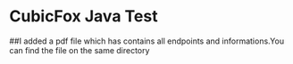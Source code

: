 # CubicFox Java Test

##I added a pdf file which has contains all endpoints and informations.You can find the file on the same directory





